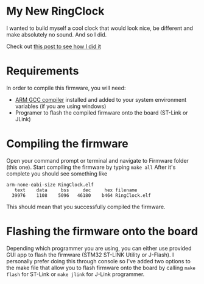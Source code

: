 # My New RingClock

I wanted to build myself a cool clock that would look nice, be different and make absolutely no sound. And so I did. 

Check out [this post to see how I did it](https://sasakaranovic.com/projects/ringclock/)

# Requirements

In order to compile this firmware, you will need:
- [ARM GCC compiler](https://developer.arm.com/open-source/gnu-toolchain/gnu-rm/downloads) installed and added to your system environment variables (if you are using windows)
- Programer to flash the compiled firmware onto the board (ST-Link or JLink)

# Compiling the firmware
Open your command prompt or terminal and navigate to Firmware folder (this one).
Start compiling the firmware by typing `make all`
After it's complete you should see something like

```
arm-none-eabi-size RingClock.elf
   text    data     bss     dec     hex filename
  39976    1108    5096   46180    b464 RingClock.elf
```

This should mean that you successfully compiled the firmware.

# Flashing the firmware onto the board
Depending which programmer you are using, you can either use provided GUI app
to flash the firmware (STM32 ST-LINK Utility or J-Flash). I personally prefer  doing
this through console so I've added two options to the make file that allow you to flash
firmware onto the board by calling  `make flash` for ST-Link  or `make jlink` for J-Link programmer.